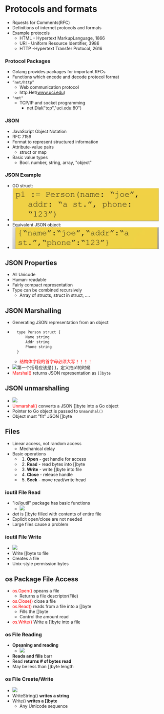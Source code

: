 # Protocols and formats
- Rquests for Comments(RFC)
- Definitions of internet protocols and formats
- Example protocols
  - HTML - Hypertext MarkupLanguage, 1866
  - URI - Uniform Resource Identifier, 3986
  - HTTP -Hypertext Transfer Protocol, 2616
### Protocol Packages
- Golang provides packages for important RFCs
- Functions which encode and decode protocol format
- ```“net/http”```
  - Web communication protocol
  - http.Het(www.uci.edu)
- ```"net"```
  - TCP/IP and socket programming
    - net.Dial("tcp","uci.edu:80")

### JSON
- JavaScript Object Notation
- RFC 7159
- Format to represent structured information
- Attribute-value pairs
  - struct or map
- Basic value types
  - Bool. number, string, array, "object"

### JSON Example
- GO struct:
- ![](2024-09-19-19-54-44.png)
- Equivalent JSON object:
- ![](2024-09-19-19-55-15.png)

## JSON Properties
- All Unicode
- Human-readable
- Fairly compact representation
- Type can be combined recursively
  - Array of structs, struct in struct, ....

## JSON Marshalling
- Generating JSON representation from an object
- ```
    type Person struct {
        Name string
        Addr string
        Phone string
    }
  ```
  - <font color="red">结构体字段的首字母必须大写！！！！</font>
- ![](2024-09-19-20-06-15.png)第一个括号应该是{ }，定义拍p1的时候
- <font color="red">Marshal()</font> returns JSON representation as ``` []byte ```

## JSON unmarshalling
- ![](2024-09-19-20-09-54.png)
- <font color="red">Unmarshal()</font> converts a JSON []byte into a Go object
- Pointer to Go object is passed to ``` Unmarshal() ```
- Object must "fit" JSON []byte


## Files
- Linear access, not random access
  - Mechanical delay
- Basic operations
  - 1. **Open** - get handle for access
  - 2. **Read** - read bytes into []byte
  - 3. **Write** - write []byte into file
  - 4. **Close** - release handle
  - 5. **Seek** - move read/write head

### ioutil File Read
- "io/ioutil" package has basic functions
  - ![](2024-10-02-14-27-31.png)
- *dat* is []byte filled with contents of entire file
- Explicit open/close are not needed
- Large files cause a problem
   
### ioutil File Write
- ![](2024-10-02-14-31-01.png)
- Write []byte to file
- Creates a file
- Unix-style permission bytes

## os Package File Access
- <font color="red">os.Open()</font> opeans a file
  - Returns a file descriptor(File)
- <font color="red">os.Close()</font> close a file
- <font color="red">os.Read()</font> reads from a file into a []byte
  - Fills the []byte
  - Control the amount read
- <font color="red">os.Write()</font> Write a []byte into a file

### os File Reading
- **Opeaning and reading**
  - ![](2024-10-02-19-58-09.png)
- **Reads and fills** barr
- Read **returns # of bytes read**
- May be less than []byte length

### os File Create/Write
- ![](2024-10-02-20-02-50.png)
- WriteString() **writes a string**
- Write() **writes a []byte**
  - Any Umicode sequence
  

  









